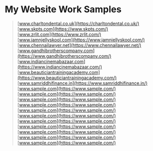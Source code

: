# My Website Work Samples

> [www.charltondental.co.uk](https://charltondental.co.uk/) <br>
[www.skpts.com](https://www.skpts.com/)<br>
[www.zrlit.com](https://www.zrlit.com/)<br>
[www.jamnjellyskool.com](https://www.jamnjellyskool.com/)<br>
[www.chennailawyer.net](https://www.chennailawyer.net/)<br>
[www.gandhibrotherscompany.com](https://www.gandhibrotherscompany.com/)<br>
[www.indiancinemabazaar.com](https://www.indiancinemabazaar.com/)<br>
[www.beauticiantrainingacademy.com](https://www.beauticiantrainingacademy.com/)<br>
[www.samriddhifinance.in](https://www.samriddhifinance.in/)<br>
[www.sample.com](https://www.sample.com/)<br>
[www.sample.com](https://www.sample.com/)<br>
[www.sample.com](https://www.sample.com/)<br>
[www.sample.com](https://www.sample.com/)<br>
[www.sample.com](https://www.sample.com/)<br>
[www.sample.com](https://www.sample.com/)<br>
[www.sample.com](https://www.sample.com/)<br>
[www.sample.com](https://www.sample.com/)<br>
[www.sample.com](https://www.sample.com/)<br>
[www.sample.com](https://www.sample.com/)<br>
[www.sample.com](https://www.sample.com/)<br>
